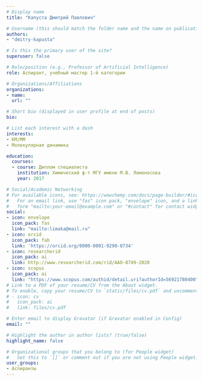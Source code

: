 ```yaml
---
# Display name
title: "Капуста Дмитрий Павлович"

# Username (this should match the folder name and the name on publications)
authors:
- "dmitry-kapusta"

# Is this the primary user of the site?
superuser: false

# Role/position (e.g., Professor of Artificial Intelligence)
role: Аспирант, учебный мастер 1-й категории

# Organizations/Affiliations
organizations:
- name: 
  url: ""

# Short bio (displayed in user profile at end of posts)
bio: 

# List each interest with a dash
interests:
- КМ/ММ
- Молекулярная динамика

education:
  courses:
  - course: Диплом специалиста
    institution: Химический ф-т МГУ имени М.В. Ломоносова
    year: 2017

# Social/Academic Networking
# For available icons, see: https://wowchemy.com/docs/page-builder/#icons
#   For an email link, use "fas" icon pack, "envelope" icon, and a link in the
#   form "mailto:your-email@example.com" or "#contact" for contact widget.
social:
- icon: envelope
  icon_pack: fas
  link: "mailto:limaka@mail.ru"
- icon: orcid
  icon_pack: fab
  link: 'https://orcid.org/0000-0001-9290-8734'
- icon: researcherid
  icon_pack: ai
  link: http://www.researcherid.com/rid/AAO-8749-2020
- icon: scopus
  icon_pack: ai
  link: "https://www.scopus.com/authid/detail.uri?authorId=56921780400"
# Link to a PDF of your resume/CV from the About widget.
# To enable, copy your resume/CV to `static/files/cv.pdf` and uncomment the lines below.
# - icon: cv
#   icon_pack: ai
#   link: files/cv.pdf

# Enter email to display Gravatar (if Gravatar enabled in Config)
email: ""

# Highlight the author in author lists? (true/false)
highlight_name: false

# Organizational groups that you belong to (for People widget)
#   Set this to `[]` or comment out if you are not using People widget.
user_groups:
- Аспиранты
---
```


